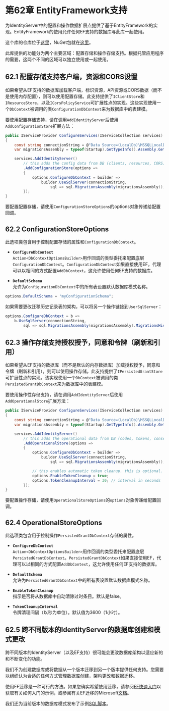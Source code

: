 # 第62章 EntityFramework支持
为IdentityServer中的配置和操作数据扩展点提供了基于EntityFramework的实现。EntityFramework的使用允许任何EF支持的数据库与此库一起使用。

这个库的仓库位于[这里](https://github.com/IdentityServer/IdentityServer4.EntityFramework/)，NuGet包就在[这里](https://www.nuget.org/packages/IdentityServer4.EntityFramework)。

此库提供的功能分为两个主要区域：配置存储和操作存储支持。根据托管应用程序的需要，这两个不同的区域可以独立使用或一起使用。

## 62.1 配置存储支持客户端，资源和CORS设置
如果希望从EF支持的数据库加载客户端，标识资源，API资源或CORS数据（而不是使用内存配置），则可以使用配置存储。此支持提供了`IClientStore`和`IResourceStore`，以及`ICorsPolicyService`可扩展性点的实现。这些实现使用一个`DbContext`被调用的类`ConfigurationDbContext`来为数据库中的表建模。

要使用配置存储支持，请在调用`AddIdentityServer`后使用`AddConfigurationStore`扩展方法：

``` C#
public IServiceProvider ConfigureServices(IServiceCollection services)
{
    const string connectionString = @"Data Source=(LocalDb)\MSSQLLocalDB;database=IdentityServer4.EntityFramework-2.0.0;trusted_connection=yes;";
    var migrationsAssembly = typeof(Startup).GetTypeInfo().Assembly.GetName().Name;

    services.AddIdentityServer()
        // this adds the config data from DB (clients, resources, CORS)
        .AddConfigurationStore(options =>
        {
            options.ConfigureDbContext = builder =>
                builder.UseSqlServer(connectionString,
                    sql => sql.MigrationsAssembly(migrationsAssembly));
        });
}
```  

要配置配置存储，请使用`ConfigurationStoreOptions`的options对象传递给配置回调。

## 62.2 ConfigurationStoreOptions 
此选项类包含用于控制配置存储的属性和`ConfigurationDbContext`。

* **`ConfigureDbContext`**  
`Action<DbContextOptionsBuilder>`用作回调的类型委托来配置底层`ConfigurationDbContext`。`ConfigurationDbContext`如果直接使用EF，代理可以以相同的方式配置`AddDbContext`，这允许使用任何EF支持的数据库。

* **`DefaultSchema`**  
允许为`ConfigurationDbContext`中的所有表设置默认数据库模式名称。

``` C#
options.DefaultSchema = "myConfigurationSchema";
```  

如果需要更改迁移历史记录表的架构，可以将另一个操作链接到`UserSqlServer`：

``` C#
options.ConfigureDbContext = b =>
    b.UseSqlServer(connectionString,
        sql => sql.MigrationsAssembly(migrationsAssembly).MigrationsHistoryTable("MyConfigurationMigrationTable", "myConfigurationSchema"));
```  

## 62.3 操作存储支持授权授予，同意和令牌（刷新和引用）
如果希望从EF支持的数据库（而不是默认的内存数据库）加载授权授予，同意和令牌（刷新和引用），则可以使用操作存储。此支持提供了`IPersistedGrantStore`可扩展性点的实现。该实现使用一个`DbContext`被调用的类`PersistedGrantDbContext`来为数据库中的表建模。

要使用操作性存储支持，请在调用`AddIdentityServer`后使用`AddOperationalStore`扩展方法：

``` C#
public IServiceProvider ConfigureServices(IServiceCollection services)
{
    const string connectionString = @"Data Source=(LocalDb)\MSSQLLocalDB;database=IdentityServer4.EntityFramework-2.0.0;trusted_connection=yes;";
    var migrationsAssembly = typeof(Startup).GetTypeInfo().Assembly.GetName().Name;

    services.AddIdentityServer()
        // this adds the operational data from DB (codes, tokens, consents)
        .AddOperationalStore(options =>
        {
            options.ConfigureDbContext = builder =>
                builder.UseSqlServer(connectionString,
                    sql => sql.MigrationsAssembly(migrationsAssembly));

            // this enables automatic token cleanup. this is optional.
            options.EnableTokenCleanup = true;
            options.TokenCleanupInterval = 30; // interval in seconds
        });
}
```   

要配置操作存储，请使用`OperationalStoreOptions`的`options`对象传递给配置回调。

## 62.4 OperationalStoreOptions 
此选项类包含用于控制操作`PersistedGrantDbContext`存储的属性。

* **`ConfigureDbContext`**  
`Action<DbContextOptionsBuilder>`用作回调的类型委托来配置底层`PersistedGrantDbContext`。`PersistedGrantDbContext`如果直接使用EF，代理可以以相同的方式配置`AddDbContext`，这允许使用任何EF支持的数据库。

* **`DefaultSchema`**  
允许为`PersistedGrantDbContext`中的所有表设置默认数据库模式名称。

* **`EnableTokenCleanup`**  
指示是否将从数据库中自动清除过时条目。默认是false。

* **`TokenCleanupInterval`**  
令牌清理间隔（以秒为单位）。默认值为3600（1小时）。

## 62.5 跨不同版本的IdentityServer的数据库创建和模式更改
跨不同版本的IdentityServer（以及EF支持）很可能会更改数据库架构以适应新的和不断变化的功能。

我们不为创建数据库或将数据从一个版本迁移到另一个版本提供任何支持。您需要以组织认为合适的任何方式管理数据库创建，架构更改和数据迁移。

使用EF迁移是一种可行的方法。如果您确实希望使用迁移，请参阅[EF快速入门](https://github.com/thinksjay/IdentityServer4/blob/master/%E7%AC%AC%E4%BA%8C%E9%83%A8%E5%88%86%20%E5%BF%AB%E9%80%9F%E5%85%A5%E9%97%A8/%E7%AC%AC15%E7%AB%A0%20%E4%BD%BF%E7%94%A8EntityFramework%20Core%E8%BF%9B%E8%A1%8C%E9%85%8D%E7%BD%AE%E5%92%8C%E6%93%8D%E4%BD%9C%E6%95%B0%E6%8D%AE.md)以获取有关如何入门的示例，或参阅有关EF迁移的Microsoft[文档](https://docs.microsoft.com/en-us/ef/core/managing-schemas/migrations/index)。

我们还为当前版本的数据库模式发布了示例[SQL脚本](https://github.com/IdentityServer/IdentityServer4.EntityFramework.Storage/tree/dev/migrations/SqlServer/Migrations)。